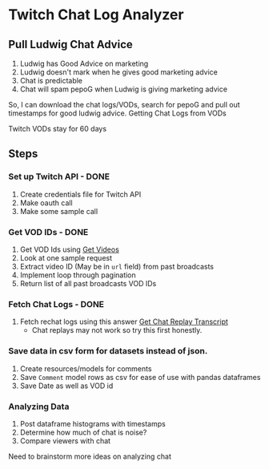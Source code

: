 # Twitch Chat Log Analyzer

## Pull Ludwig Chat Advice

1. Ludwig has Good Advice on marketing 
2. Ludwig doesn't mark when he gives good marketing advice 
3. Chat is predictable 
4. Chat will spam pepoG when Ludwig is giving marketing advice 

So, I can download the chat logs/VODs, search for pepoG and pull out timestamps for good ludwig advice.
Getting Chat Logs from VODs

Twitch VODs stay for 60 days

## Steps

### Set up Twitch API - DONE

1. Create credentials file for Twitch API
2. Make oauth call
3. Make some sample call

### Get VOD IDs - DONE

1. Get VOD Ids using [Get Videos](https://dev.twitch.tv/docs/api/reference#get-videos)
2. Look at one sample request
3. Extract video ID (May be in `url` field) from past broadcasts
4. Implement loop through pagination
5. Return list of all past broadcasts VOD IDs

### Fetch Chat Logs - DONE

1. Fetch rechat logs using this answer [Get Chat Replay Transcript](https://discuss.dev.twitch.tv/t/getting-chat-replay-transcript/5295/2)
    - Chat replays may not work so try this first honestly.

### Save data in csv form for datasets instead of json.

1. Create resources/models for comments
2. Save `Comment` model rows as csv for ease of use with pandas dataframes
3. Save Date as well as VOD id

### Analyzing Data

1. Post dataframe histograms with timestamps
2. Determine how much of chat is noise?
3. Compare viewers with chat

Need to brainstorm more ideas on analyzing chat

